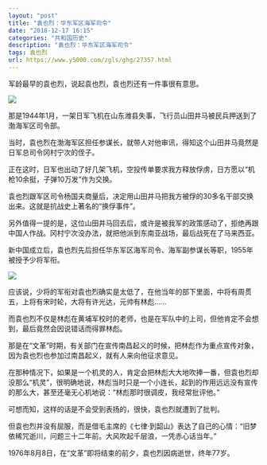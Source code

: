 ```yaml
---
layout: "post"
title: "袁也烈：华东军区海军司令"
date: "2018-12-17 16:15"
categories: "共和国历史"
description: "袁也烈：华东军区海军司令"
tags: 袁也烈
url: https://www.y5000.com/zgls/ghg/27357.html
---
```






军龄最早的袁也烈，说起袁也烈，袁也烈还有一件事很有意思。

![](https://img.y5000.com/uploads/allimg/180108/13-1P10QJ151611.jpg)

那是1944年1月，一架日军飞机在山东潍县失事，飞行员山田井马被民兵押送到了渤海军区司令部。

当时，袁也烈在渤海军区担任参谋长，就带人对他审讯，得知这个山田井马竟然是日军总司令冈村宁次的侄子。

正在这时，日军也出动了好几架飞机，空投传单要求我方释放俘虏，日方愿以“机枪10余挺，子弹10万发”作为交换。

袁也烈跟军区司令杨国夫商量后，决定用山田井马把我方被俘的30多名干部交换出来。这就是抗战史上著名的“换俘事件”。

另外值得一提的是，这位山田井马回去后，或许是被我军的政策感动了，拒绝再跟中国人作战。冈村宁次没办法，就把他派到东南亚战场，最后战死在了马来西亚。

新中国成立后，袁也烈先后担任华东军区海军司令、海军副参谋长等职，1955年被授予少将军衔。

![](https://img.y5000.com/uploads/allimg/180108/13-1P10QJ20L93.jpg)

应该说，少将的军衔对袁也烈确实是太低了，在他当年的部下里面，中将有周贯五，上将有宋时轮，大将有许光达，元帅有林彪……

而袁也烈不仅是林彪在黄埔军校时的老师，也是在军队中的上司，但他肯定不会想到，最后竟然会因说错话而得罪林彪。

那是在“文革”时期，有关部门在宣传南昌起义的时候，把林彪作为重点宣传对象，因为袁也烈也参加过南昌起义，就有人来向他征求意见。

在那种情况下，如果是一个机灵的人，肯定会把林彪大大地吹捧一番，但袁也烈却没那么“机灵”，很明确地说，林彪当时只是一个小连长，起到的作用远远没有宣传的那么大，甚至还毫无心机地说：“林彪那时很调皮，我经常批评他。”

可想而知，这样的话是不会受到表扬的，很快，袁也烈就遭到了批判。

但袁也烈并没有屈服，而是借毛主席的《七律·到韶山》表达了自己的心情：“旧梦依稀咒逝川，问题三十二年前。大风吹起千层浪，一凭赤心话当年。”

1976年8月8日，在“文革”即将结束的前夕，袁也烈因病逝世，终年77岁。
